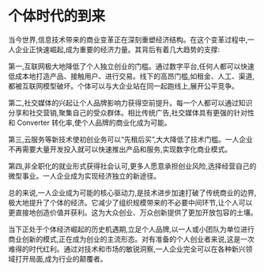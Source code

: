 # 个体时代的到来

当今世界,信息技术带来的商业变革正在深刻重塑经济结构。在这个变革过程中,一人企业正快速崛起,成为重要的经济力量。其背后有着几大趋势的支撑:

第一,互联网极大地降低了个人独立创业的门槛。通过数字平台,任何人都可以快速低成本地打造产品、接触用户、进行交易。线下的高昂门槛,如租金、人工、渠道,都被互联网模型破坏。个体可以与大企业站在同一起跑线上,展开公平竞争。

第二,社交媒体的兴起让个人品牌影响力获得空前提升。每一个人都可以通过知识分享和社交营销,聚集自己的受众群体。相比传统广告,社交媒体具有更强的针对性和 Converter 转化率,使个人品牌的商业化成为可能。

第三,云服务等新技术使初创业务可以“先租后买”,大大降低了技术门槛。一人企业不再需要大量开发投入就可以快速推出产品和服务,实现数字化商业模式。

第四,非全职化的就业形式获得社会认可,更多人愿意承担创业风险,选择经营自己的微型事业。一人企业成为实现经济独立的新途径。

总的来说,一人企业成为可能的核心驱动力,是技术进步加速打破了传统商业的边界,极大地提升了个体的经济。它减少了组织规模带来的不必要中间环节,让个人可以更直接地创造价值并获利。这为大众创业、万众创新提供了更加开放包容的土壤。

当下正处于个体经济崛起的历史机遇期,立足个人品牌,以一人或小团队为单位进行商业创新的模式,正在成为创业的主流形态。对有准备的个人创业者来说,这是一次难得的时代红利。通过对技术和市场的敏锐洞察,一人企业完全可以在各种新兴领域打开局面,成为行业的颠覆者。